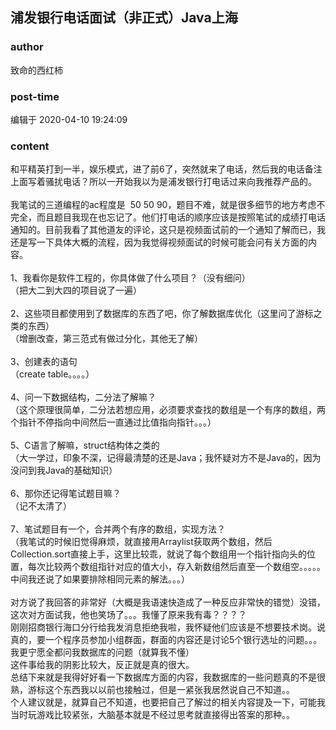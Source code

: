 ## 浦发银行电话面试（非正式）Java上海
### author 
致命的西红柿
### post-time 

编辑于  2020-04-10 19:24:09
### content 
<div class="post-topic-des nc-post-content">
 <div>
  和平精英打到一半，娱乐模式，进了前6了，突然就来了电话，然后我的电话备注上面写着骚扰电话？所以一开始我以为是浦发银行打电话过来向我推荐产品的。
 </div>
 <div>
  <br/>
 </div>
 <div>
  我笔试的三道编程的ac程度是  50 50 90，题目不难，就是很多细节的地方考虑不完全，而且题目我现在也忘记了。他们打电话的顺序应该是按照笔试的成绩打电话通知的。目前我看了其他道友的评论，这只是视频面试前的一个通知了解而已，我还是写一下具体大概的流程，因为我觉得视频面试的时候可能会问有关方面的内容。
 </div>
 <div>
  <br/>
 </div>
 <div>
  1、我看你是软件工程的，你具体做了什么项目？（没有细问）
 </div>
 <div>
  （把大二到大四的项目说了一遍）
 </div>
 <div>
  <br/>
 </div>
 <div>
  2、这些项目都使用到了数据库的东西了吧，你了解数据库优化（这里问了游标之类的东西）
 </div>
 <div>
  （增删改查，第三范式有做过分化，其他无了解）
 </div>
 <div>
  <br/>
 </div>
 <div>
  3、创建表的语句
 </div>
 <div>
  （create table。。。。）
 </div>
 <div>
  <br/>
 </div>
 <div>
  4、问一下数据结构，二分法了解嘛？
 </div>
 <div>
  （这个原理很简单，二分法若想应用，必须要求查找的数组是一个有序的数组，两个指针不停指向中间然后一直通过比值指向指针。。。）
 </div>
 <div>
  <br/>
 </div>
 <div>
  5、C语言了解嘛，struct结构体之类的
 </div>
 <div>
  （大一学过，印象不深，记得最清楚的还是Java；我怀疑对方不是Java的，因为没问到我Java的基础知识）
 </div>
 <div>
  <br/>
 </div>
 <div>
  6、那你还记得笔试题目嘛？
 </div>
 <div>
  （记不太清了）
 </div>
 <div>
  <br/>
 </div>
 <div>
  7、笔试题目有一个，合并两个有序的数组，实现方法？
 </div>
 <div>
  （我笔试的时候旧觉得麻烦，就直接用Arraylist获取两个数组，然后Collection.sort直接上手，这里比较乖，就说了每个数组用一个指针指向头的位置，每次比较两个数组指针对应的值大小，存入新数组然后直至一个数组空。。。。。中间我还说了如果要排除相同元素的解法。。。）
 </div>
 <div>
  <br/>
 </div>
 <div>
  对方说了我回答的非常好（大概是我语速快造成了一种反应非常快的错觉）没错，这次对方面试我，他也笑场了。。。我懂了原来我有毒？？？？
 </div>
 <div>
  刚刚招商银行海口分行给我发消息拒绝我啦，我怀疑他们应该是不想要技术岗。说真的，要一个程序员参加小组群面，群面的内容还是讨论5个银行选址的问题。。。我更宁愿全都问我数据库的问题（就算我不懂）
 </div>
 <div>
  这件事给我的阴影比较大，反正就是真的很大。
 </div>
 <div>
  总结下来就是我得好好看一下数据库方面的内容，我数据库的一些问题真的不是很熟，游标这个东西我以以前也接触过，但是一紧张我居然说自己不知道。。
 </div>
 <div>
  个人建议就是，就算自己不知道，也要把自己了解过的相关内容提及一下，可能我当时玩游戏比较紧张，大脑基本就是不经过思考就直接得出答案的那种。。
 </div>
 <div>
  <br/>
 </div>
 <div>
  <br/>
 </div>
 <div>
  <br/>
 </div>
</div>
